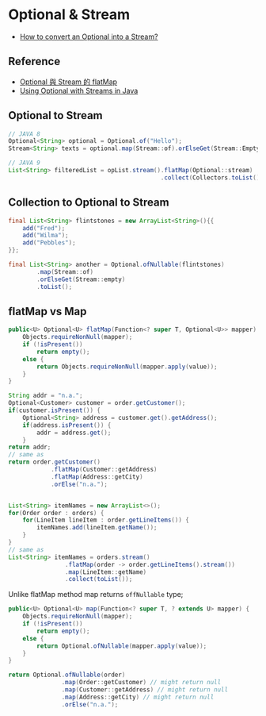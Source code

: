 # Optional & Stream

- [How to convert an Optional<T> into a Stream<T>?](https://stackoverflow.com/questions/33942614/how-to-convert-an-optionalt-into-a-streamt)

## Reference
- [Optional 與 Stream 的 flatMap](https://openhome.cc/Gossip/Java/FlatMap.html)
- [Using Optional with Streams in Java](https://stackoverflow.com/questions/24254209/using-optional-with-streams-in-java)

## Optional to Stream

```java
// JAVA 8
Optional<String> optional = Optional.of("Hello");
Stream<String> texts = optional.map(Stream::of).orElseGet(Stream::Empty);

// JAVA 9
List<String> filteredList = opList.stream().flatMap(Optional::stream)
                                           .collect(Collectors.toList());
```

## Collection to Optional to Stream

```java
final List<String> flintstones = new ArrayList<String>(){{
    add("Fred");
    add("Wilma");
    add("Pebbles");
}};

final List<String> another = Optional.ofNullable(flintstones)
        .map(Stream::of)
        .orElseGet(Stream::empty)
        .toList();
```


## flatMap vs Map
```java
public<U> Optional<U> flatMap(Function<? super T, Optional<U>> mapper) {
    Objects.requireNonNull(mapper);
    if (!isPresent())
        return empty();
    else {
        return Objects.requireNonNull(mapper.apply(value));
    }
}

String addr = "n.a.";
Optional<Customer> customer = order.getCustomer();
if(customer.isPresent()) {
    Optional<String> address = customer.get().getAddress();
    if(address.isPresent()) {
        addr = address.get();
    }
return addr;
// same as 
return order.getCustomer()
            .flatMap(Customer::getAddress)
            .flatMap(Address::getCity)
            .orElse("n.a.");


List<String> itemNames = new ArrayList<>();
for(Order order : orders) {
    for(LineItem lineItem : order.getLineItems()) {
        itemNames.add(lineItem.getName());
    }
}
// same as 
List<String> itemNames = orders.stream()
                .flatMap(order -> order.getLineItems().stream())
                .map(LineItem::getName)
                .collect(toList());
```

Unlike flatMap method map returns `offNullable` type;
```java
public<U> Optional<U> map(Function<? super T, ? extends U> mapper) {
    Objects.requireNonNull(mapper);
    if (!isPresent())
        return empty();
    else {
        return Optional.ofNullable(mapper.apply(value));
    }
}

return Optional.ofNullable(order)
               .map(Order::getCustomer) // might return null
               .map(Customer::getAddress) // might return null
               .map(Address::getCity) // might return null
               .orElse("n.a.");
```

